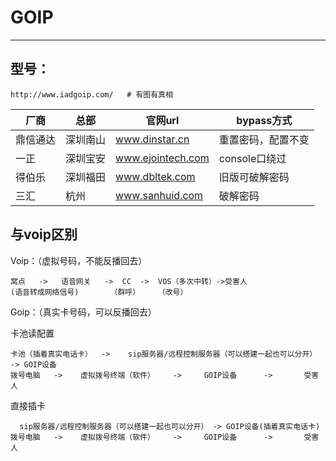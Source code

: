# GOIP

---

## 型号：

```
http://www.iadgoip.com/   # 有图有真相
```

| 厂商     | 总部     | 官网url           | bypass方式         |
| -------- | -------- | ----------------- | ------------------ |
| 鼎信通达 | 深圳南山 | www.dinstar.cn    | 重置密码，配置不变 |
| 一正     | 深圳宝安 | www.ejointech.com | console口绕过      |
| 得伯乐   | 深圳福田 | www.dbltek.com    | 旧版可破解密码     |
| 三汇     | 杭州     | www.sanhuid.com   | 破解密码           |



## 与voip区别

Voip：（虚拟号码，不能反播回去）

```
窝点   ->   语音网关   ->  CC  ->  VOS（多次中转）->受害人
(语音转成网络信号)       （群呼）    （改号）    
```

Goip：（真实卡号码，可以反播回去）

卡池读配置

```
卡池（插着真实电话卡）  ->    sip服务器/远程控制服务器（可以搭建一起也可以分开） -> GOIP设备  
拨号电脑   ->    虚拟拨号终端（软件）    ->     GOIP设备      ->       受害人
```

直接插卡

      sip服务器/远程控制服务器（可以搭建一起也可以分开） -> GOIP设备(插着真实电话卡)  
    拨号电脑   ->    虚拟拨号终端（软件）    ->     GOIP设备      ->       受害人

